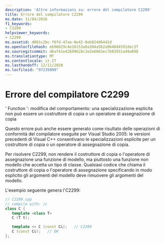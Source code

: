 ```yaml
---
description: 'Altre informazioni su: errore del compilatore C2299'
title: Errore del compilatore C2299
ms.date: 11/04/2016
f1_keywords:
- C2299
helpviewer_keywords:
- C2299
ms.assetid: d001c2bc-f6fd-47aa-8e42-0eb824d6441d
ms.openlocfilehash: eb96829c4e16153a0a304a5b2a9640d4591dec3f
ms.sourcegitcommit: d6af41e42699628c3e2e6063ec7b03931a49a098
ms.translationtype: MT
ms.contentlocale: it-IT
ms.lasthandoff: 12/11/2020
ms.locfileid: "97235099"
---
```

# <a name="compiler-error-c2299"></a>Errore del compilatore C2299

' Function ': modifica del comportamento: una specializzazione esplicita non può essere un costruttore di copia o un operatore di assegnazione di copia

Questo errore può anche essere generato come risultato delle operazioni di conformità del compilatore eseguite per Visual Studio 2005: le versioni precedenti di Visual C++ consentivano le specializzazioni esplicite per un costruttore di copia o un operatore di assegnazione di copia.

Per risolvere C2299, non rendere il costruttore di copia o l'operatore di assegnazione una funzione di modello, ma piuttosto una funzione non modello che accetta un tipo di classe. Qualsiasi codice che chiama il costruttore di copia o l'operatore di assegnazione specificando in modo esplicito gli argomenti del modello deve rimuovere gli argomenti del modello.

L'esempio seguente genera l'C2299:

```cpp
// C2299.cpp
// compile with: /c
class C {
   template <class T>
   C (T t);

   template <> C (const C&);   // C2299
   C (const C&);   // OK
};
```
